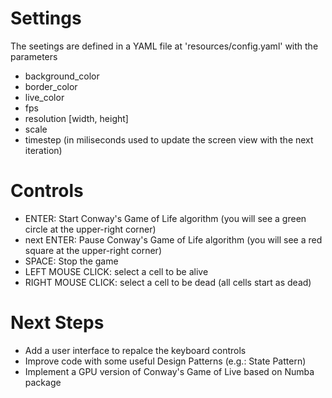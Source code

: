 # Settings

The seetings are defined in a YAML file at 'resources/config.yaml' with the parameters

- background_color
- border_color
- live_color
- fps
- resolution [width, height]
- scale
- timestep (in miliseconds used to update the screen view with the next iteration)

# Controls

- ENTER: Start Conway's Game of Life algorithm (you will see a green circle at the upper-right corner)
- next ENTER: Pause Conway's Game of Life algorithm (you will see a red square at the upper-right corner)
- SPACE: Stop the game
- LEFT MOUSE CLICK: select a cell to be alive
- RIGHT MOUSE CLICK: select a cell to be dead (all cells start as dead)

# Next Steps

- Add a user interface to repalce the keyboard controls
- Improve code with some useful Design Patterns (e.g.: State Pattern)
- Implement a GPU version of Conway's Game of Live based on Numba package
